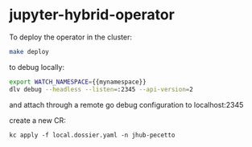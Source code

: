# jupyter-hybrid-operator

To deploy the operator in the cluster:
```sh
make deploy
```

to debug locally:

```sh
export WATCH_NAMESPACE={{mynamespace}}
dlv debug --headless --listen=:2345 --api-version=2
```

and attach through a remote go debug configuration to localhost:2345

create a new CR:

```
kc apply -f local.dossier.yaml -n jhub-pecetto
```
